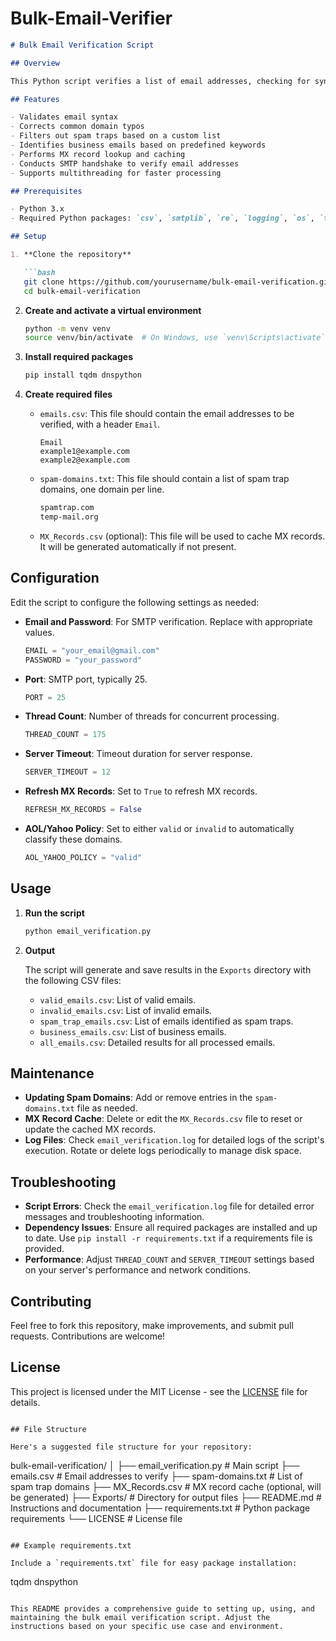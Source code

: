 # Bulk-Email-Verifier

```markdown
# Bulk Email Verification Script

## Overview

This Python script verifies a list of email addresses, checking for syntax validity, spam traps, and business email patterns. It also verifies the existence of MX records and performs SMTP checks. Results are categorized and saved into different CSV files.

## Features

- Validates email syntax
- Corrects common domain typos
- Filters out spam traps based on a custom list
- Identifies business emails based on predefined keywords
- Performs MX record lookup and caching
- Conducts SMTP handshake to verify email addresses
- Supports multithreading for faster processing

## Prerequisites

- Python 3.x
- Required Python packages: `csv`, `smtplib`, `re`, `logging`, `os`, `tqdm`, `collections`, `concurrent.futures`, `dns.resolver`

## Setup

1. **Clone the repository**

   ```bash
   git clone https://github.com/yourusername/bulk-email-verification.git
   cd bulk-email-verification
   ```

2. **Create and activate a virtual environment**

   ```bash
   python -m venv venv
   source venv/bin/activate  # On Windows, use `venv\Scripts\activate`
   ```

3. **Install required packages**

   ```bash
   pip install tqdm dnspython
   ```

4. **Create required files**

   - `emails.csv`: This file should contain the email addresses to be verified, with a header `Email`.

     ```csv
     Email
     example1@example.com
     example2@example.com
     ```

   - `spam-domains.txt`: This file should contain a list of spam trap domains, one domain per line.

     ```txt
     spamtrap.com
     temp-mail.org
     ```

   - `MX_Records.csv` (optional): This file will be used to cache MX records. It will be generated automatically if not present.

## Configuration

Edit the script to configure the following settings as needed:

- **Email and Password**: For SMTP verification. Replace with appropriate values.
  ```python
  EMAIL = "your_email@gmail.com"
  PASSWORD = "your_password"
  ```

- **Port**: SMTP port, typically 25.
  ```python
  PORT = 25
  ```

- **Thread Count**: Number of threads for concurrent processing.
  ```python
  THREAD_COUNT = 175
  ```

- **Server Timeout**: Timeout duration for server response.
  ```python
  SERVER_TIMEOUT = 12
  ```

- **Refresh MX Records**: Set to `True` to refresh MX records.
  ```python
  REFRESH_MX_RECORDS = False
  ```

- **AOL/Yahoo Policy**: Set to either `valid` or `invalid` to automatically classify these domains.
  ```python
  AOL_YAHOO_POLICY = "valid"
  ```

## Usage

1. **Run the script**

   ```bash
   python email_verification.py
   ```

2. **Output**

   The script will generate and save results in the `Exports` directory with the following CSV files:

   - `valid_emails.csv`: List of valid emails.
   - `invalid_emails.csv`: List of invalid emails.
   - `spam_trap_emails.csv`: List of emails identified as spam traps.
   - `business_emails.csv`: List of business emails.
   - `all_emails.csv`: Detailed results for all processed emails.

## Maintenance

- **Updating Spam Domains**: Add or remove entries in the `spam-domains.txt` file as needed.
- **MX Record Cache**: Delete or edit the `MX_Records.csv` file to reset or update the cached MX records.
- **Log Files**: Check `email_verification.log` for detailed logs of the script's execution. Rotate or delete logs periodically to manage disk space.

## Troubleshooting

- **Script Errors**: Check the `email_verification.log` file for detailed error messages and troubleshooting information.
- **Dependency Issues**: Ensure all required packages are installed and up to date. Use `pip install -r requirements.txt` if a requirements file is provided.
- **Performance**: Adjust `THREAD_COUNT` and `SERVER_TIMEOUT` settings based on your server's performance and network conditions.

## Contributing

Feel free to fork this repository, make improvements, and submit pull requests. Contributions are welcome!

## License

This project is licensed under the MIT License - see the [LICENSE](LICENSE) file for details.

```

## File Structure

Here's a suggested file structure for your repository:

```
bulk-email-verification/
│
├── email_verification.py    # Main script
├── emails.csv               # Email addresses to verify
├── spam-domains.txt         # List of spam trap domains
├── MX_Records.csv           # MX record cache (optional, will be generated)
├── Exports/                 # Directory for output files
├── README.md                # Instructions and documentation
├── requirements.txt         # Python package requirements
└── LICENSE                  # License file
```

## Example requirements.txt

Include a `requirements.txt` file for easy package installation:

```
tqdm
dnspython
```

This README provides a comprehensive guide to setting up, using, and maintaining the bulk email verification script. Adjust the instructions based on your specific use case and environment.
